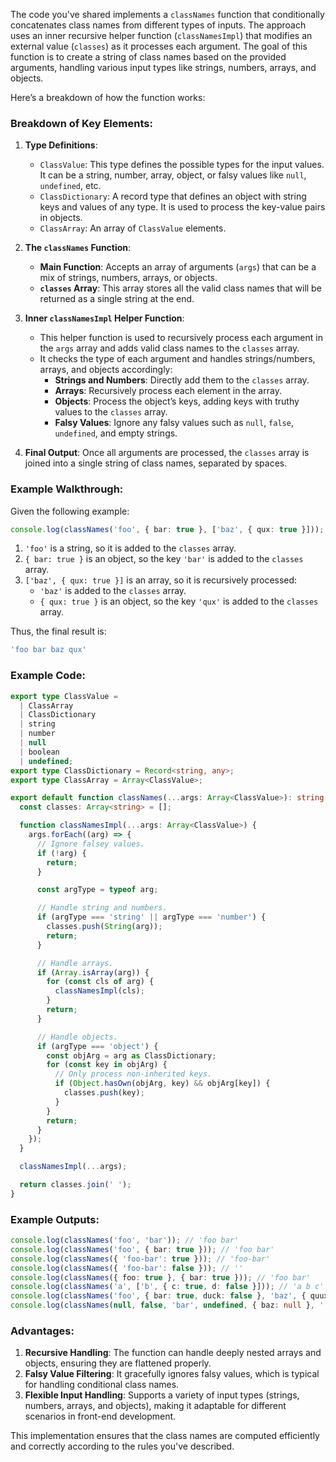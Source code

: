 The code you've shared implements a `classNames` function that conditionally concatenates class names from different types of inputs. The approach uses an inner recursive helper function (`classNamesImpl`) that modifies an external value (`classes`) as it processes each argument. The goal of this function is to create a string of class names based on the provided arguments, handling various input types like strings, numbers, arrays, and objects.

Here’s a breakdown of how the function works:

### Breakdown of Key Elements:

1. **Type Definitions**:
   - `ClassValue`: This type defines the possible types for the input values. It can be a string, number, array, object, or falsy values like `null`, `undefined`, etc.
   - `ClassDictionary`: A record type that defines an object with string keys and values of any type. It is used to process the key-value pairs in objects.
   - `ClassArray`: An array of `ClassValue` elements.

2. **The `classNames` Function**:
   - **Main Function**: Accepts an array of arguments (`args`) that can be a mix of strings, numbers, arrays, or objects.
   - **`classes` Array**: This array stores all the valid class names that will be returned as a single string at the end.
   
3. **Inner `classNamesImpl` Helper Function**:
   - This helper function is used to recursively process each argument in the `args` array and adds valid class names to the `classes` array.
   - It checks the type of each argument and handles strings/numbers, arrays, and objects accordingly:
     - **Strings and Numbers**: Directly add them to the `classes` array.
     - **Arrays**: Recursively process each element in the array.
     - **Objects**: Process the object’s keys, adding keys with truthy values to the `classes` array.
     - **Falsy Values**: Ignore any falsy values such as `null`, `false`, `undefined`, and empty strings.

4. **Final Output**: Once all arguments are processed, the `classes` array is joined into a single string of class names, separated by spaces.

### Example Walkthrough:

Given the following example:

```typescript
console.log(classNames('foo', { bar: true }, ['baz', { qux: true }]));
```

1. `'foo'` is a string, so it is added to the `classes` array.
2. `{ bar: true }` is an object, so the key `'bar'` is added to the `classes` array.
3. `['baz', { qux: true }]` is an array, so it is recursively processed:
   - `'baz'` is added to the `classes` array.
   - `{ qux: true }` is an object, so the key `'qux'` is added to the `classes` array.

Thus, the final result is:

```javascript
'foo bar baz qux'
```

### Example Code:
```typescript
export type ClassValue =
  | ClassArray
  | ClassDictionary
  | string
  | number
  | null
  | boolean
  | undefined;
export type ClassDictionary = Record<string, any>;
export type ClassArray = Array<ClassValue>;

export default function classNames(...args: Array<ClassValue>): string {
  const classes: Array<string> = [];

  function classNamesImpl(...args: Array<ClassValue>) {
    args.forEach((arg) => {
      // Ignore falsey values.
      if (!arg) {
        return;
      }

      const argType = typeof arg;

      // Handle string and numbers.
      if (argType === 'string' || argType === 'number') {
        classes.push(String(arg));
        return;
      }

      // Handle arrays.
      if (Array.isArray(arg)) {
        for (const cls of arg) {
          classNamesImpl(cls);
        }
        return;
      }

      // Handle objects.
      if (argType === 'object') {
        const objArg = arg as ClassDictionary;
        for (const key in objArg) {
          // Only process non-inherited keys.
          if (Object.hasOwn(objArg, key) && objArg[key]) {
            classes.push(key);
          }
        }
        return;
      }
    });
  }

  classNamesImpl(...args);

  return classes.join(' ');
}
```

### Example Outputs:

```typescript
console.log(classNames('foo', 'bar')); // 'foo bar'
console.log(classNames('foo', { bar: true })); // 'foo bar'
console.log(classNames({ 'foo-bar': true })); // 'foo-bar'
console.log(classNames({ 'foo-bar': false })); // ''
console.log(classNames({ foo: true }, { bar: true })); // 'foo bar'
console.log(classNames('a', ['b', { c: true, d: false }])); // 'a b c'
console.log(classNames('foo', { bar: true, duck: false }, 'baz', { quux: true })); // 'foo bar baz quux'
console.log(classNames(null, false, 'bar', undefined, { baz: null }, '')); // 'bar'
```

### Advantages:
1. **Recursive Handling**: The function can handle deeply nested arrays and objects, ensuring they are flattened properly.
2. **Falsy Value Filtering**: It gracefully ignores falsy values, which is typical for handling conditional class names.
3. **Flexible Input Handling**: Supports a variety of input types (strings, numbers, arrays, and objects), making it adaptable for different scenarios in front-end development.

This implementation ensures that the class names are computed efficiently and correctly according to the rules you've described.